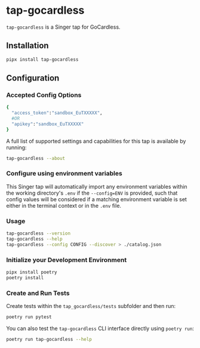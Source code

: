 # tap-gocardless

`tap-gocardless` is a Singer tap for GoCardless.


## Installation

```bash
pipx install tap-gocardless
```

## Configuration

### Accepted Config Options

```bash
{
  "access_token":"sandbox_EuTXXXXX",
  #OR
  "apikey":"sandbox_EuTXXXXX"
}
```

A full list of supported settings and capabilities for this
tap is available by running:

```bash
tap-gocardless --about
```

### Configure using environment variables

This Singer tap will automatically import any environment variables within the working directory's
`.env` if the `--config=ENV` is provided, such that config values will be considered if a matching
environment variable is set either in the terminal context or in the `.env` file.

### Usage

```bash
tap-gocardless --version
tap-gocardless --help
tap-gocardless --config CONFIG --discover > ./catalog.json
```

### Initialize your Development Environment

```bash
pipx install poetry
poetry install
```

### Create and Run Tests

Create tests within the `tap_gocardless/tests` subfolder and
  then run:

```bash
poetry run pytest
```

You can also test the `tap-gocardless` CLI interface directly using `poetry run`:

```bash
poetry run tap-gocardless --help
```

